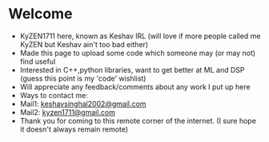 # Welcome

- KyZEN1711 here, known as Keshav IRL (will love if more people called me KyZEN but Keshav ain't too bad either)
- Made this page to upload some code which someone may (or may not) find useful 
- Interested in C++,python libraries, want to get better at ML and DSP (guess this point is my 'code' wishlist)
- Will appreciate any feedback/comments about any work I put up here
- Ways to contact me:
- Mail1: keshavsinghal2002@gmail.com
- Mail2: kyzen1711@gmail.com
- Thank you for coming to this remote corner of the internet. (I sure hope it doesn't always remain remote)

<!---
KyZEN1711/KyZEN1711 is a ✨ special ✨ repository because its `README.md` (this file) appears on your GitHub profile.
You can click the Preview link to take a look at your changes.
--->
